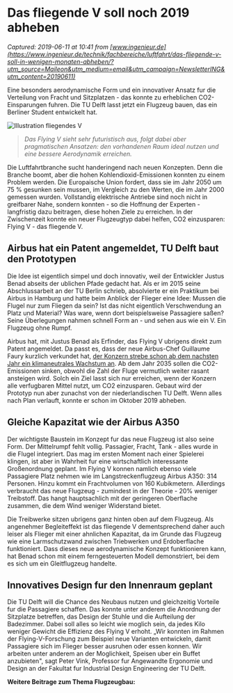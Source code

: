 # Das fliegende V soll noch 2019 abheben

_Captured: 2019-06-11 at 10:41 from [www.ingenieur.de](https://www.ingenieur.de/technik/fachbereiche/luftfahrt/das-fliegende-v-soll-in-wenigen-monaten-abheben/?utm_source=Maileon&utm_medium=email&utm_campaign=NewsletterING&utm_content=20190611)_

Eine besonders aerodynamische Form und ein innovativer Ansatz fur die Verteilung von Fracht und Sitzplatzen - das konnte zu erheblichen CO2-Einsparungen fuhren. Die TU Delft lasst jetzt ein Flugzeug bauen, das ein Berliner Student entwickelt hat.

![Illustration fliegendes V](https://www.ingenieur.de/wp-content/uploads/2019/06/fliegendes_v_Flugzeugtyp_airbus.jpg)

> _Das Flying V sieht sehr futuristisch aus, folgt dabei aber pragmatischen Ansatzen: den vorhandenen Raum ideal nutzen und eine bessere Aerodynamik erreichen._

Die Luftfahrtbranche sucht handeringend nach neuen Konzepten. Denn die Branche boomt, aber die hohen Kohlendioxid-Emissionen konnten zu einem Problem werden. Die Europaische Union fordert, dass sie im Jahr 2050 um 75 % gesunken sein mussen, im Vergleich zu den Werten, die im Jahr 2000 gemessen wurden. Vollstandig elektrische Antriebe sind noch nicht in greifbarer Nahe, sondern konnten - so die Hoffnung der Experten - langfristig dazu beitragen, diese hohen Ziele zu erreichen. In der Zwischenzeit konnte ein neuer Flugzeugtyp dabei helfen, CO2 einzusparen: Flying V - das fliegende V.

## Airbus hat ein Patent angemeldet, TU Delft baut den Prototypen

Die Idee ist eigentlich simpel und doch innovativ, weil der Entwickler Justus Benad abseits der ublichen Pfade gedacht hat. Als er im 2015 seine Abschlussarbeit an der TU Berlin schrieb, absolvierte er ein Praktikum bei Airbus in Hamburg und hatte beim Anblick der Flieger eine Idee: Mussen die Flugel nur zum Fliegen da sein? Ist das nicht eigentlich Verschwendung an Platz und Material? Was ware, wenn dort beispielsweise Passagiere saßen? Seine Überlegungen nahmen schnell Form an - und sehen aus wie ein V. Ein Flugzeug ohne Rumpf.

Airbus hat, mit Justus Benad als Erfinder, das Flying V ubrigens direkt zum Patent angemeldet. Da passt es, dass der neue Airbus-Chef Guillaume Faury kurzlich verkundet hat, [der Konzern strebe schon ab dem nachsten Jahr ein klimaneutrales Wachstum an](https://www.ingenieur.de/technik/fachbereiche/luftfahrt/airbus-plant-das-vollelektrische-fliegen/). Ab dem Jahr 2035 sollen die CO2-Emissionen sinken, obwohl die Zahl der Fluge vermutlich weiter rasant ansteigen wird. Solch ein Ziel lasst sich nur erreichen, wenn der Konzern alle verfugbaren Mittel nutzt, um CO2 einzusparen. Gebaut wird der Prototyp nun aber zunachst von der niederlandischen TU Delft. Wenn alles nach Plan verlauft, konnte er schon im Oktober 2019 abheben.

## Gleiche Kapazitat wie der Airbus A350

Der wichtigste Baustein im Konzept fur das neue Flugzeug ist also seine Form. Der Mittelrumpf fehlt vollig. Passagier, Fracht, Tank - alles wurde in die Flugel integriert. Das mag im ersten Moment nach einer Spielerei klingen, ist aber in Wahrheit fur eine wirtschaftlich interessante Großenordnung geplant. Im Flying V konnen namlich ebenso viele Passagiere Platz nehmen wie im Langstreckenflugzeug Airbus A350: 314 Personen. Hinzu kommt ein Frachtvolumen von 160 Kubikmetern. Allerdings verbraucht das neue Flugzeug - zumindest in der Theorie - 20% weniger Treibstoff. Das hangt hauptsachlich mit der geringeren Oberflache zusammen, die dem Wind weniger Widerstand bietet.

Die Treibwerke sitzen ubrigens ganz hinten oben auf dem Flugzeug. Als angenehmer Begleiteffekt ist das fliegende V dementsprechend daher auch leiser als Flieger mit einer ahnlichen Kapazitat, da im Grunde das Flugzeug wie eine Larmschutzwand zwischen Triebwerken und Erdoberflache funktioniert. Dass dieses neue aerodynamische Konzept funktionieren kann, hat Benad schon mit einem ferngesteuerten Modell demonstriert, bei dem es sich um ein Gleitflugzeug handelte.

## Innovatives Design fur den Innenraum geplant

Die TU Delft will die Chance des Neubaus nutzen und gleichzeitig Vorteile fur die Passagiere schaffen. Das konnte unter anderem die Anordnung der Sitzplatze betreffen, das Design der Stuhle und die Aufteilung der Badezimmer. Dabei soll alles so leicht wie moglich sein, da jedes Kilo weniger Gewicht die Effizienz des Flying V erhoht. „Wir konnten im Rahmen der Flying-V-Forschung zum Beispiel neue Varianten entwickeln, damit Passagiere sich im Flieger besser ausruhen oder essen konnen. Wir arbeiten unter anderem an der Moglichkeit, Speisen uber ein Buffet anzubieten", sagt Peter Vink, Professor fur Angewandte Ergonomie und Design an der Fakultat fur Industrial Design Engineering der TU Delft.

**Weitere Beitrage zum Thema Flugzeugbau:**
